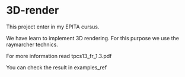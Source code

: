 # 3D-render

This project enter in my EPITA cursus.

We have learn to implement 3D rendering.
For this purpose we use the raymarcher technics. 

For more information read tpcs13_fr_1.3.pdf

You can check the result in examples_ref
